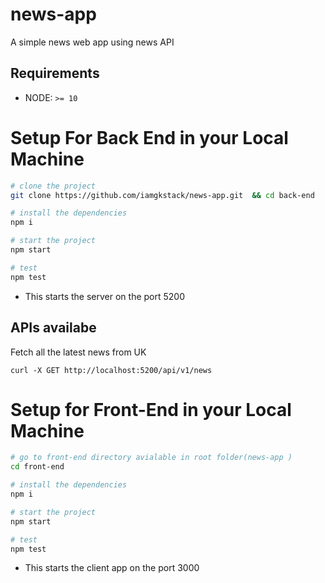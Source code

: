 # news-app
A simple news web app using news API


## Requirements

* NODE: `>= 10`

# Setup For Back End in your Local Machine

```bash
# clone the project
git clone https://github.com/iamgkstack/news-app.git  && cd back-end

# install the dependencies
npm i

# start the project
npm start

# test
npm test
```

* This starts the server on the port 5200


## APIs availabe

Fetch all the latest news from UK

```curl
curl -X GET http://localhost:5200/api/v1/news
```

# Setup for Front-End in your Local Machine

```bash
# go to front-end directory avialable in root folder(news-app )
cd front-end

# install the dependencies
npm i

# start the project
npm start

# test
npm test
```

* This starts the client app on the port 3000


